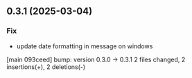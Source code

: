 ## 0.3.1 (2025-03-04)

### Fix

- update date formatting in message on windows

[main 093ceed] bump: version 0.3.0 → 0.3.1
 2 files changed, 2 insertions(+), 2 deletions(-)

